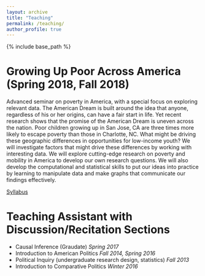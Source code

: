 ```yaml
---
layout: archive
title: "Teaching"
permalink: /teaching/
author_profile: true
---
```

{% include base_path %}

<!-- Global site tag (gtag.js) - Google Analytics -->
<script async src="https://www.googletagmanager.com/gtag/js?id=UA-123521501-1"></script>
<script>
  window.dataLayer = window.dataLayer || [];
  function gtag(){dataLayer.push(arguments);}
  gtag('js', new Date());

  gtag('config', 'UA-123521501-1');
</script>


Growing Up Poor Across America (Spring 2018, Fall 2018)
======
Advanced seminar on poverty in America, with a special focus on exploring relevant data. The American Dream is built around the idea that anyone, regardless of his or her origins, can have a fair start in life. Yet recent research shows that the promise of the American Dream is uneven across the nation. Poor children growing up in San Jose, CA are three times more likely to escape poverty than those in Charlotte, NC. What might be driving these geographic differences in opportunities for low-income youth? We will investigate factors that might drive these differences by working with interesting data. We will explore cutting-edge research on poverty and mobility in America to develop our own research questions. We will also develop the computational and statistical skills to put our ideas into practice by learning to manipulate data and make graphs that communicate our findings effectively. 

[Syllabus](http://jskuk.github.io/files/syllabus_SOC352.pdf)

Teaching Assistant with Discussion/Recitation Sections
=====
- Causal Inference (Graudate)    *Spring 2017*
- Introduction to American Politics    *Fall 2014, Spring 2016*
- Political Inquiry (undergraduate research design, statistics)  *Fall 2013*
- Introduction to Comparative Politics  *Winter 2016*
